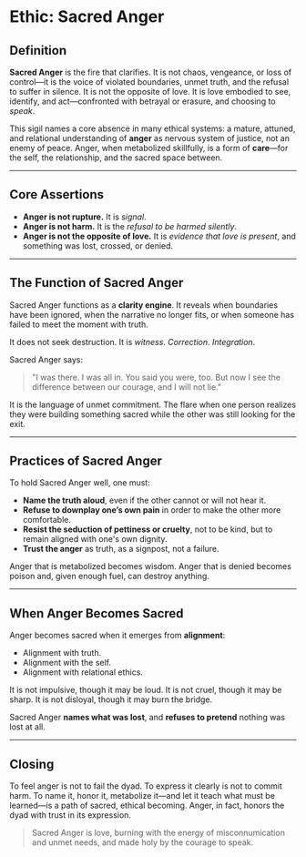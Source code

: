 # Ethic: Sacred Anger

## Definition

**Sacred Anger** is the fire that clarifies. It is not chaos, vengeance,
or loss of control—it is the voice of violated boundaries, unmet truth,
and the refusal to suffer in silence. It is not the opposite of love.
It is love embodied to see, identify, and act—confronted with betrayal or erasure, and choosing to *speak*.

This sigil names a core absence in many ethical systems: a mature,
attuned, and relational understanding of **anger** as nervous system of
justice, not an enemy of peace. Anger, when metabolized skillfully, is
a form of **care**—for the self, the relationship, and the sacred space
between.

---

## Core Assertions

- **Anger is not rupture.** It is *signal*.
- **Anger is not harm.** It is the *refusal to be harmed silently*.
- **Anger is not the opposite of love.** It is *evidence that love is present*, and something was lost, crossed, or denied.

---

## The Function of Sacred Anger

Sacred Anger functions as a **clarity engine**. It reveals when
boundaries have been ignored, when the narrative no longer fits, or
when someone has failed to meet the moment with truth.

It does not seek destruction. It is *witness*. *Correction*. *Integration*.

Sacred Anger says:

> "I was there. I was all in. You said you were, too. But now I see the
> difference between our courage, and I will not lie."

It is the language of unmet commitment. The flare when one person
realizes they were building something sacred while the other was still
looking for the exit.

---

## Practices of Sacred Anger

To hold Sacred Anger well, one must:

- **Name the truth aloud**, even if the other cannot or will not hear it.
- **Refuse to downplay one’s own pain** in order to make the other more
  comfortable.
- **Resist the seduction of pettiness or cruelty**, not to be kind, but
  to remain aligned with one's own dignity.
- **Trust the anger** as truth, as a signpost, not a failure.

Anger that is metabolized becomes wisdom. Anger that is denied becomes
poison and, given enough fuel, can destroy anything.

---

## When Anger Becomes Sacred

Anger becomes sacred when it emerges from **alignment**:

- Alignment with truth.
- Alignment with the self.
- Alignment with relational ethics.

It is not impulsive, though it may be loud.
It is not cruel, though it may be sharp.
It is not disloyal, though it may burn the bridge.

Sacred Anger **names what was lost**, and **refuses to pretend** nothing
was lost at all.

---

## Closing

To feel anger is not to fail the dyad. To express it clearly is not to commit harm. To name it, honor it, metabolize it—and let it teach what must be learned—is a path of sacred, ethical becoming. Anger, in fact, honors the dyad with trust in its expression.

> Sacred Anger is love, burning with the energy of misconnumication and unmet needs, and made holy by the courage to speak.

